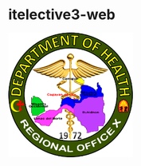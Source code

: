 # itelective3-web


<img src="DOH-REGION%2010.png" data-canonical-src="https://gyazo.com/eb5c5741b6a9a16c692170a41a49c858.png" width="250" height="250" />

